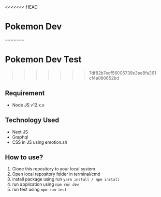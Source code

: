 <<<<<<< HEAD
# Pokemon Dev
=======
# Pokemon Dev Test
>>>>>>> 7df82b7ecf56005739e3ee9fa361cf4a080652bd

## Requirement
- Node JS v12.x.x

## Technology Used
- Next JS
- Graphql 
- CSS in JS using emotion.sh

## How to use?
1. Clone this repository to your local system
2. Open local repository folder in terminal/cmd
3. install package using run `yarn install / npm install`
4. run application using `npm run dev`
5. run test using `npm run test`
